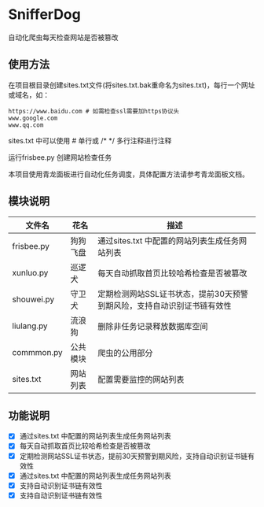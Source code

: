 # SnifferDog
自动化爬虫每天检查网站是否被篡改

## 使用方法
在项目根目录创建sites.txt文件(将sites.txt.bak重命名为sites.txt)，每行一个网址或域名，如：
```
https://www.baidu.com # 如需检查ssl需要加https协议头
www.google.com
www.qq.com
```
sites.txt 中可以使用 # 单行或 /* */ 多行注释进行注释

运行frisbee.py 创建网站检查任务

本项目使用青龙面板进行自动化任务调度，具体配置方法请参考青龙面板文档。

## 模块说明
| 文件名|花名|描述|
|----------------|-------|--------------|
| frisbee.py | 狗狗飞盘 | 通过sites.txt 中配置的网站列表生成任务网站列表 |
| xunluo.py |巡逻犬 |每天自动抓取首页比较哈希检查是否被篡改 |
| shouwei.py | 守卫犬 | 定期检测网站SSL证书状态，提前30天预警到期风险，支持自动识别证书链有效性 |
| liulang.py | 流浪狗 | 删除非任务记录释放数据库空间 |
| commmon.py | 公共模块 | 爬虫的公用部分 |
| sites.txt | 网站列表 | 配置需要监控的网站列表 |

## 功能说明

- [x] 通过sites.txt 中配置的网站列表生成任务网站列表
- [x] 每天自动抓取首页比较哈希检查是否被篡改
- [x] 定期检测网站SSL证书状态，提前30天预警到期风险，支持自动识别证书链有效性
- [x] 通过sites.txt 中配置的网站列表生成任务网站列表
- [x] 支持自动识别证书链有效性
- [x] 支持自动识别证书链有效性